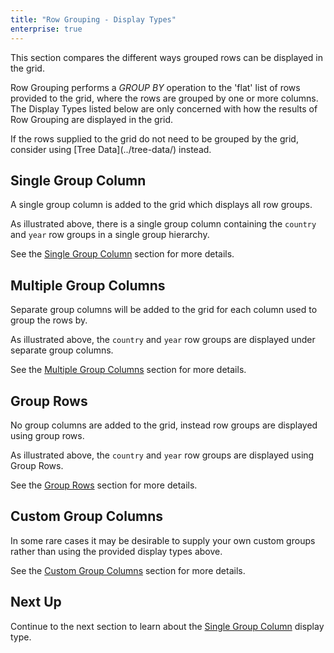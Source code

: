 ```yaml
---
title: "Row Grouping - Display Types"
enterprise: true
---
```


This section compares the different ways grouped rows can be displayed in the grid.

Row Grouping performs a _GROUP BY_ operation to the 'flat' list of rows provided to the grid, where the rows are grouped
by one or more columns. The Display Types listed below are only concerned with how the results of Row Grouping are 
displayed in the grid. 

<note>
If the rows supplied to the grid do not need to be grouped by the grid, consider using [Tree Data](../tree-data/) instead.
</note>

## Single Group Column 

A single group column is added to the grid which displays all row groups. 

<image-caption src="grouping-display-types/resources/single-group-column.png" alt="Single Group Column" maxWidth="70%" constrained="true" centered="true" toggledarkmode="true"></image-caption>

As illustrated above, there is a single group column containing the `country` and `year` row groups in a single group hierarchy. 

See the [Single Group Column](../grouping-single-group-column/) section for more details.

## Multiple Group Columns

Separate group columns will be added to the grid for each column used to group the rows by.

<image-caption src="grouping-display-types/resources/multiple-group-columns.png" alt="Multiple Group Columns" maxWidth="70%" constrained="true" centered="true" toggledarkmode="true"></image-caption>

As illustrated above, the `country` and `year` row groups are displayed under separate group columns.

See the [Multiple Group Columns](../grouping-multiple-group-columns/) section for more details.

## Group Rows

No group columns are added to the grid, instead row groups are displayed using group rows.

<image-caption src="grouping-display-types/resources/group-rows.png" alt="Group Rows" maxWidth="70%" constrained="true" centered="true" toggledarkmode="true"></image-caption>

As illustrated above, the `country` and `year` row groups are displayed using Group Rows.

See the [Group Rows](../grouping-group-rows/) section for more details.

## Custom Group Columns

In some rare cases it may be desirable to supply your own custom groups rather than using the provided display types above. 

See the [Custom Group Columns](../grouping-custom-group-columns/) section for more details.

## Next Up

Continue to the next section to learn about the [Single Group Column](../grouping-single-group-column/) display type.
